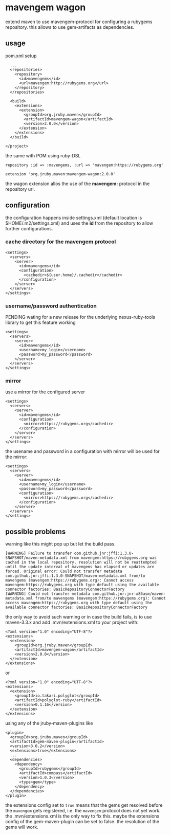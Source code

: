 # mavengem wagon

extend maven to use mavengem-protocol for configuring a rubygems
repository. this allows to use gem-artifacts as dependencies.

## usage

pom.xml setup

```
  ...
  <repositories>  
    <repository>
      <id>mavengems</id>
      <url>mavengem:http://rubygems.org</url>
    </repository>
  </repositories>
  
  <build>
    <extensions>
      <extension>
        <groupId>org.jruby.maven</groupId>
        <artifactId>mavengem-wagon</artifactId>
        <version>2.0.0</version>
      </extension>
    </extensions>
  </build>

</project>
```

the same with POM using ruby-DSL

```
repository :id => :mavengems, :url => 'mavengem:https://rubygems.org'

extension 'org.jruby.maven:mavengem-wagon:2.0.0'
```

the wagon extension allos the use of the **mavengem:** protocol in the
repository url.

## configuration

the configuration happens inside settings.xml (default location is
$HOME/.m2/settings.xml) and uses the **id** from the repository to
allow further configurations.

### cache directory for the mavengem protocol

```
<settings>
  <servers>
    <server>
      <id>mavengems</id>
      <configuration>
        <cachedir>${user.home}/.cachedir</cachedir>
      </configuration>
    </server>
  </servers>
</settings>
```

### username/password authentication

PENDING wating for a new release for the underlying nexus-ruby-tools
library to get this feature working

```
<settings>
  <servers>
    <server>
      <id>mavengems</id>
      <username>my_login</username>
      <password>my_password</password>
    </server>
  </servers>
</settings>
```

### mirror

use a mirror for the configured server

```
<settings>
  <servers>
    <server>
      <id>mavengems</id>
      <configuration>
        <mirror>https://rubygems.org</cachedir>
      </configuration>
    </server>
  </servers>
</settings>
```

the usename and password in a configuration with mirror will be used
for the mirror:

```
<settings>
  <servers>
    <server>
      <id>mavengems</id>
      <username>my_login</username>
      <password>my_password</password>
      <configuration>
        <mirror>https://rubygems.org</cachedir>
      </configuration>
    </server>
  </servers>
</settings>
```

## possible problems

warning like this might pop up but let the build pass.

```
[WARNING] Failure to transfer com.github.jnr:jffi:1.3.0-SNAPSHOT/maven-metadata.xml from mavengem:https://rubygems.org was cached in the local repository, resolution will not be reattempted until the update interval of mavengems has elapsed or updates are forced. Original error: Could not transfer metadata com.github.jnr:jffi:1.3.0-SNAPSHOT/maven-metadata.xml from/to mavengems (mavengem:https://rubygems.org): Cannot access mavengem:https://rubygems.org with type default using the available connector factories: BasicRepositoryConnectorFactory
[WARNING] Could not transfer metadata com.github.jnr:jnr-x86asm/maven-metadata.xml from/to mavengems (mavengem:https://rubygems.org): Cannot access mavengem:https://rubygems.org with type default using the available connector factories: BasicRepositoryConnectorFactory
```

the only way to avoid such warning or in case the build fails, is to use maven-3.3.x and add .mvn/extensions.xml to your project with:

```
<?xml version="1.0" encoding="UTF-8"?>
<extensions>
  <extension>
    <groupId>org.jruby.maven</groupId>
    <artifactId>mavengem-wagon</artifactId>
    <version>2.0.0</version>
  </extension>
</extensions>
```

or
```
<?xml version="1.0" encoding="UTF-8"?>
<extensions>
  <extension>
    <groupId>io.takari.polyglot</groupId>
    <artifactId>polyglot-ruby</artifactId>
    <version>0.1.16</version>
  </extension>
</extensions>
```

using any of the jruby-maven-plugins like
```
<plugin>
  <groupId>org.jruby.maven</groupId>
  <artifactId>gem-maven-plugin</artifactId>
  <version>3.0.2</version>
  <extensions>true</extensions>
  ...
  <dependencies>
    <dependency>
      <groupId>rubygems</groupId>
      <artifactId>compass</artifactId>
      <version>1.0.3</version>
      <type>gem</type>
    </dependency>
  </dependencies>
</plugin>
```

the extensions config set to ```true``` means that the gems get resolved before the ```mavengem``` gets registered, i.e. the ```mavengem``` protocol does not yet work. the .mvn/extensions.xml is the only way to fix this. maybe the extensions config of the gem-maven-plugin can be set to false. the resolution of the gems will work.
